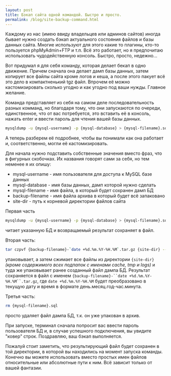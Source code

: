 ```yaml
---
layout: post
title: Бэкап сайта одной командой. Быстро и просто.
permalink: /blog/site-backup-command.html
---
```


Каждому из нас (имею ввиду владельцев или админов сайтов) иногда бывает нужно создать бэкап актуального состояния файлов и базы данных сайта. Многие используют для этого какие то плагины, кто-то пользуется phpMyAdmin+FTP и т.п. Всё это работает, но я предпочитаю использовать чудодейственную консоль. Быстро, просто, недежно...

Вот придумал я для себя команду, которая делает бекап в одно движение. Причем сначала она делает дамп базы данных, затем копирует все файлы сайта кроме логов и кеша, а после этого пакует всё это дело в компактненький tgz файл. Впрочем её можно кастомизировать сколько угодно и как угодно под ваши нужды. Главное желание.

<!--more-->

Команда представляет из себя на самом деле последовательность разных комманд, но благодаря тому, что они запускаются по очереди, единственное, что от вас потребуется, это вставить её в консоль, нажать enter и ввести пароль для чтения вашей базы данных.

```bash
mysqldump -u {mysql-username} -p {mysql-database} > {mysql-filename}.sql && tar czpvf {backup-filename}-`date +%d.%m.%Y-%H.%M`.tar.gz {site-dir} --exclude=cache/* --exclude=tmp/* --exclude=logs/* {mysql-filename}.sql && rm {mysql-filename}.sql
```

А теперь разберем её подробнее, чтобы вы понимали как она работает и, соответственно, могли её кастомизировать.

Для начала нужно подставить собственные значения вместо фраз, что в фигурных скобочках. Их названия говорят сами за себя, но тем неменее я их опишу:

- mysql-username - имя пользователя для доступа к MySQL базе данных
- mysql-database - имя базы данных, дамп которой нужно сделать
- mysql-filename - имя файла, в который будет сохранен дамп БД
- backup-filename - имя файла архива в который будет всё запаковано
- site-dir - путь к корневой директории файлов сайта

Первая часть

```bash
mysqldump -u {mysql-username} -p {mysql-database} > {mysql-filename}.sql
```

читает указанную БД и возвращаемый результат сохраняет в файл.

Вторая часть:

```bash
tar czpvf {backup-filename}-`date +%d.%m.%Y-%H.%M`.tar.gz {site-dir} --exclude=cache/* --exclude=tmp/* --exclude=logs/* {mysql-filename}.sql
```

упаковывает, а затем сжимает все файлы из директории `{site-dir}` _(кроме содержимого всех подпапок с именами cache, tmp и logs)_ и туда же упаковывает ранее созданный файл дампа БД. Результат сохраняется в файл с именем `{backup-filename}-``date +%d.%m.%Y-%H.%M``.tar.gz`, где `date +%d.%m.%Y-%H.%M` будет преобразовано в текущую дату и время в формате день.месяц.год-час.минута.

Третья часть:

```bash
rm {mysql-filename}.sql
```

просто удаляет файл дампа БД, т.к. он уже упакован в архив.

При запуске, терминал сначала попросит вас ввести пароль пользователя БД и, в случае успешного подключения, вы увидите "ковер" строк. Поздравляю, ваш бэкап выполняется.

Пожалуй стоит заметить, что результирующий файл будет сохранен в той директории, в которой вы находились на момент запуска команды. Конечно вы можете использовать вместо простых имен файлов относительные или абсолютные пути к ним. Всё зависит только от вашей фантазии.
